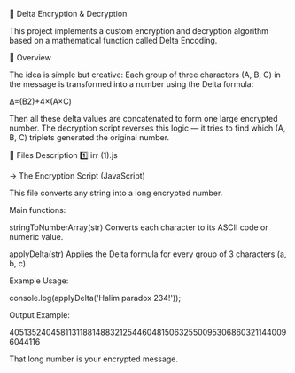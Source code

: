 🔐 Delta Encryption & Decryption

This project implements a custom encryption and decryption algorithm based on a mathematical function called Delta Encoding.

📜 Overview

The idea is simple but creative:
Each group of three characters (A, B, C) in the message is transformed into a number using the Delta formula:

Δ=(B2)+4×(A×C)

Then all these delta values are concatenated to form one large encrypted number.
The decryption script reverses this logic — it tries to find which (A, B, C) triplets generated the original number.


🧩 Files Description
1️⃣ irr (1).js

→ The Encryption Script (JavaScript)

This file converts any string into a long encrypted number.

Main functions:

stringToNumberArray(str)
Converts each character to its ASCII code or numeric value.

applyDelta(str)
Applies the Delta formula for every group of 3 characters (a, b, c).

Example Usage:

console.log(applyDelta('Halim paradox 234!'));


Output Example:

40513524045811311881488321254460481506325500953068603211440096044116


That long number is your encrypted message.
